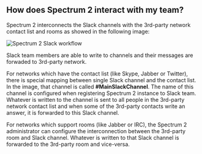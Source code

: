 ## How does Spectrum 2 interact with my team?

Spectrum 2 interconnects the Slack channels with the 3rd-party network contact list and rooms as showed in the following image:

![Spectrum 2 Slack workflow](workflow.png)

Slack team members are able to write to channels and their messages are forwaded to 3rd-party network.

For networks which have the contact list (like Skype, Jabber or Twitter), there is special mapping between single Slack channel and the contact list. In the image, that channel is called **#MainSlackChannel**. The name of this channel is configured when registering Spectrum 2 instance to Slack team. Whatever is written to the channel is sent to all people in the 3rd-party network contact list and when some of the 3rd-party contacts write an answer, it is forwarded to this Slack channel.

For networks which support rooms (like Jabber or IRC), the Spectrum 2 administrator can configure the interconnection between the 3rd-party room and Slack channel. Whatever is written to that Slack channel is forwarded to the 3rd-party room and vice-versa.
